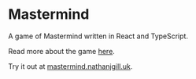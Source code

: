 # Mastermind
A game of Mastermind written in React and TypeScript.

Read more about the game [here](https://en.wikipedia.org/wiki/Mastermind_(board_game)).

Try it out at [mastermind.nathanjgill.uk](https://mastermind.nathanjgill.uk).
